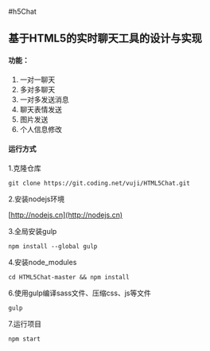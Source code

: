 #h5Chat


## 基于HTML5的实时聊天工具的设计与实现

#### 功能：
1. 一对一聊天
2. 多对多聊天
3. 一对多发送消息
4. 聊天表情发送
5. 图片发送
6. 个人信息修改


#### 运行方式

1.克隆仓库

`git clone https://git.coding.net/vuji/HTML5Chat.git`

2.安装nodejs环境

[http://nodejs.cn](http://nodejs.cn)

3.全局安装gulp

`npm install --global gulp`

4.安装node_modules

`cd HTML5Chat-master && npm install`

6.使用gulp编译sass文件、压缩css、js等文件

`gulp`

7.运行项目

`npm start`



